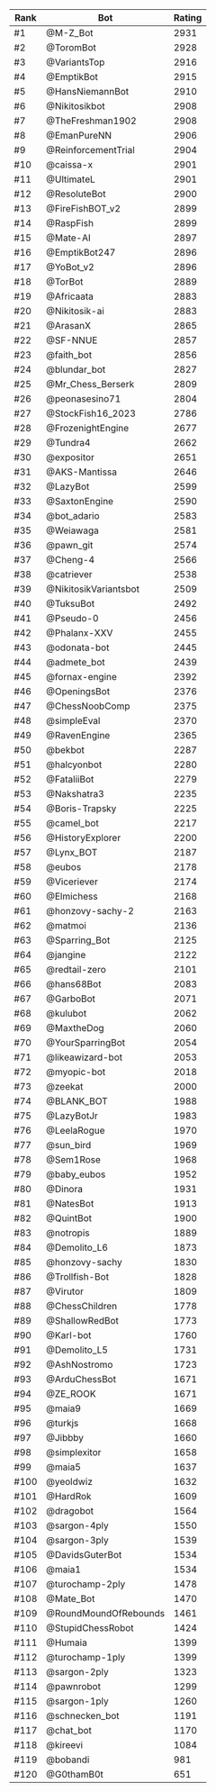 Rank|Bot|Rating
---|---|---
#1|@M-Z_Bot|2931
#2|@ToromBot|2928
#3|@VariantsTop|2916
#4|@EmptikBot|2915
#5|@HansNiemannBot|2910
#6|@Nikitosikbot|2908
#7|@TheFreshman1902|2908
#8|@EmanPureNN|2906
#9|@ReinforcementTrial|2904
#10|@caissa-x|2901
#11|@UltimateL|2901
#12|@ResoluteBot|2900
#13|@FireFishBOT_v2|2899
#14|@RaspFish|2899
#15|@Mate-AI|2897
#16|@EmptikBot247|2896
#17|@YoBot_v2|2896
#18|@TorBot|2889
#19|@Africaata|2883
#20|@Nikitosik-ai|2883
#21|@ArasanX|2865
#22|@SF-NNUE|2857
#23|@faith_bot|2856
#24|@blundar_bot|2827
#25|@Mr_Chess_Berserk|2809
#26|@peonasesino71|2804
#27|@StockFish16_2023|2786
#28|@FrozenightEngine|2677
#29|@Tundra4|2662
#30|@expositor|2651
#31|@AKS-Mantissa|2646
#32|@LazyBot|2599
#33|@SaxtonEngine|2590
#34|@bot_adario|2583
#35|@Weiawaga|2581
#36|@pawn_git|2574
#37|@Cheng-4|2566
#38|@catriever|2538
#39|@NikitosikVariantsbot|2509
#40|@TuksuBot|2492
#41|@Pseudo-0|2456
#42|@Phalanx-XXV|2455
#43|@odonata-bot|2445
#44|@admete_bot|2439
#45|@fornax-engine|2392
#46|@OpeningsBot|2376
#47|@ChessNoobComp|2375
#48|@simpleEval|2370
#49|@RavenEngine|2365
#50|@bekbot|2287
#51|@halcyonbot|2280
#52|@FataliiBot|2279
#53|@Nakshatra3|2235
#54|@Boris-Trapsky|2225
#55|@camel_bot|2217
#56|@HistoryExplorer|2200
#57|@Lynx_BOT|2187
#58|@eubos|2178
#59|@Viceriever|2174
#60|@Elmichess|2168
#61|@honzovy-sachy-2|2163
#62|@matmoi|2136
#63|@Sparring_Bot|2125
#64|@jangine|2122
#65|@redtail-zero|2101
#66|@hans68Bot|2083
#67|@GarboBot|2071
#68|@kulubot|2062
#69|@MaxtheDog|2060
#70|@YourSparringBot|2054
#71|@likeawizard-bot|2053
#72|@myopic-bot|2018
#73|@zeekat|2000
#74|@BLANK_BOT|1988
#75|@LazyBotJr|1983
#76|@LeelaRogue|1970
#77|@sun_bird|1969
#78|@Sem1Rose|1968
#79|@baby_eubos|1952
#80|@Dinora|1931
#81|@NatesBot|1913
#82|@QuintBot|1900
#83|@notropis|1889
#84|@Demolito_L6|1873
#85|@honzovy-sachy|1830
#86|@Trollfish-Bot|1828
#87|@Virutor|1809
#88|@ChessChildren|1778
#89|@ShallowRedBot|1773
#90|@Karl-bot|1760
#91|@Demolito_L5|1731
#92|@AshNostromo|1723
#93|@ArduChessBot|1671
#94|@ZE_ROOK|1671
#95|@maia9|1669
#96|@turkjs|1668
#97|@Jibbby|1660
#98|@simplexitor|1658
#99|@maia5|1637
#100|@yeoldwiz|1632
#101|@HardRok|1609
#102|@dragobot|1564
#103|@sargon-4ply|1550
#104|@sargon-3ply|1539
#105|@DavidsGuterBot|1534
#106|@maia1|1534
#107|@turochamp-2ply|1478
#108|@Mate_Bot|1470
#109|@RoundMoundOfRebounds|1461
#110|@StupidChessRobot|1424
#111|@Humaia|1399
#112|@turochamp-1ply|1399
#113|@sargon-2ply|1323
#114|@pawnrobot|1299
#115|@sargon-1ply|1260
#116|@schnecken_bot|1191
#117|@chat_bot|1170
#118|@kireevi|1084
#119|@bobandi|981
#120|@G0thamB0t|651
